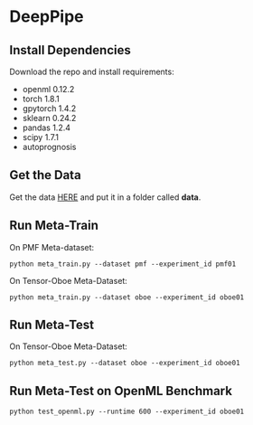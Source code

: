 # DeepPipe

## Install Dependencies

Download the repo and install requirements:

- openml 0.12.2
- torch 1.8.1
- gpytorch 1.4.2
- sklearn 0.24.2
- pandas 1.2.4
- scipy 1.7.1
- autoprognosis

## Get the Data

Get the data [HERE](https://www.dropbox.com/sh/mdd5p6g23cazeaw/AAChiIYcOaTicF388VEb9rYla?dl=0) and put it in a folder called **data**.

## Run Meta-Train

On PMF Meta-dataset:

`
python meta_train.py --dataset pmf --experiment_id pmf01
`

On Tensor-Oboe Meta-Dataset:

`
python meta_train.py --dataset oboe --experiment_id oboe01
`

## Run Meta-Test

On Tensor-Oboe Meta-Dataset:

`
python meta_test.py --dataset oboe --experiment_id oboe01
`

## Run Meta-Test on OpenML Benchmark

`
python test_openml.py --runtime 600 --experiment_id oboe01
`

